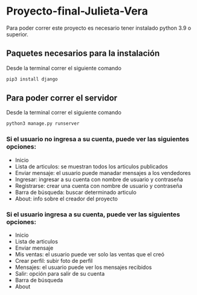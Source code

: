 # Proyecto-final-Julieta-Vera

Para poder correr este proyecto es necesario tener instalado python 3.9 o superior. 

## Paquetes necesarios para la instalación
Desde la terminal correr el siguiente comando
```bash
pip3 install django
```

## Para poder correr el servidor 

Desde la terminal correr el siguiente comando

```bash
python3 manage.py runserver
```

### Si el usuario no ingresa a su cuenta, puede ver las siguientes opciones:

- Inicio
- Lista de articulos: se muestran todos los articulos publicados
- Enviar mensaje: el usuario puede manadar mensajes a los vendedores
- Ingresar: ingresar a su cuenta con nombre de usuario y contraseña
- Registrarse: crear una cuenta con nombre de usuario y contraseña
- Barra de búsqueda: buscar determinado articulo
- About: info sobre el creador del proyecto

### Si el usuario ingresa a su cuenta, puede ver las siguientes opciones:

- Inicio
- Lista de articulos
- Enviar mensaje
- Mis ventas: el usuario puede ver solo las ventas que el creó
- Crear perfil: subir foto de perfil
- Mensajes: el usuario puede ver los mensajes recibidos
- Salir: opción para salir de su cuenta
- Barra de búsqueda
- About
